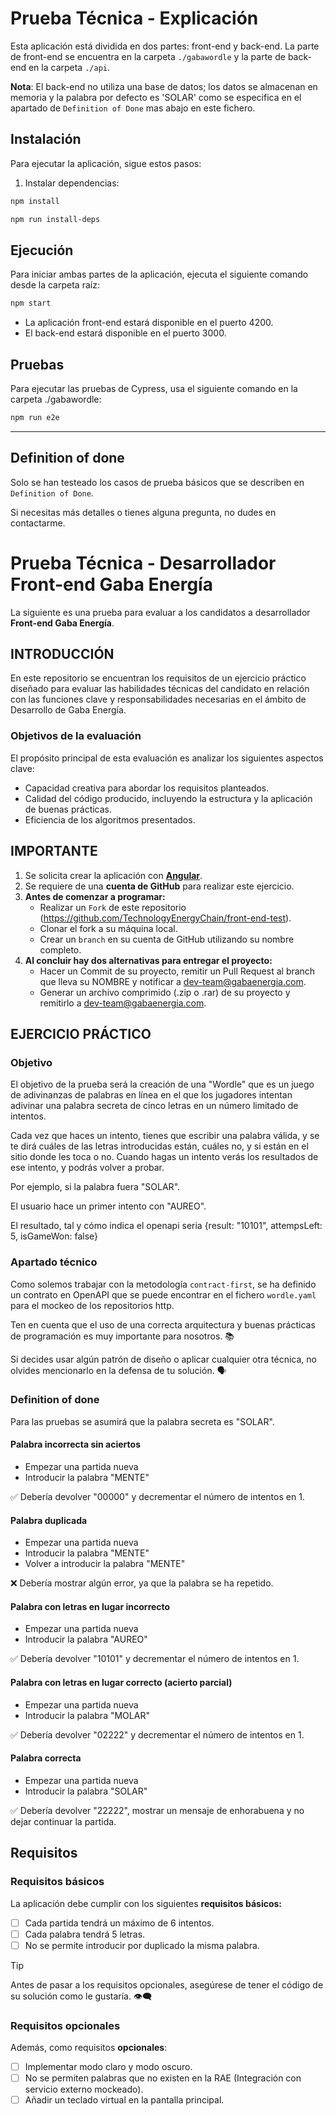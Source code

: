 # Prueba Técnica - Explicación

Esta aplicación está dividida en dos partes: front-end y back-end. La parte de front-end se encuentra en la carpeta `./gabawordle` y la parte de back-end en la carpeta `./api`.

**Nota**: El back-end no utiliza una base de datos; los datos se almacenan en memoria y la palabra por defecto es 'SOLAR' como se especifica en el apartado de `Definition of Done` mas abajo en este fichero.

## Instalación

Para ejecutar la aplicación, sigue estos pasos:

1. Instalar dependencias:

```sh
npm install
```

```sh
npm run install-deps
```

## Ejecución

Para iniciar ambas partes de la aplicación, ejecuta el siguiente comando desde la carpeta raíz:

```sh
npm start
```

- La aplicación front-end estará disponible en el puerto 4200.
- El back-end estará disponible en el puerto 3000.

## Pruebas

Para ejecutar las pruebas de Cypress, usa el siguiente comando en la carpeta ./gabawordle:

```sh
npm run e2e
```

---

## Definition of done

Solo se han testeado los casos de prueba básicos que se describen en `Definition of Done`.

Si necesitas más detalles o tienes alguna pregunta, no dudes en contactarme.

# Prueba Técnica - Desarrollador Front-end Gaba Energía

La siguiente es una prueba para evaluar a los candidatos a desarrollador **Front-end Gaba Energía**.

## INTRODUCCIÓN

En este repositorio se encuentran los requisitos de un ejercicio práctico diseñado para evaluar las habilidades técnicas del candidato en relación con las funciones clave y responsabilidades necesarias en el ámbito de Desarrollo de Gaba Energía.

### Objetivos de la evaluación

El propósito principal de esta evaluación es analizar los siguientes aspectos clave:

- Capacidad creativa para abordar los requisitos planteados.
- Calidad del código producido, incluyendo la estructura y la aplicación de buenas prácticas.
- Eficiencia de los algoritmos presentados.

## IMPORTANTE

1. Se solicita crear la aplicación con **[Angular](https://angular.io/)**.
1. Se requiere de una **cuenta de GitHub** para realizar este ejercicio.
1. **Antes de comenzar a programar:**
   - Realizar un `Fork` de este repositorio (https://github.com/TechnologyEnergyChain/front-end-test).
   - Clonar el fork a su máquina local.
   - Crear un `branch` en su cuenta de GitHub utilizando su nombre completo.
1. **Al concluir hay dos alternativas para entregar el proyecto:**
   - Hacer un Commit de su proyecto, remitir un Pull Request al branch que lleva su NOMBRE y notificar a dev-team@gabaenergia.com.
   - Generar un archivo comprimido (.zip o .rar) de su proyecto y remitirlo a dev-team@gabaenergia.com.

## EJERCICIO PRÁCTICO

### Objetivo

El objetivo de la prueba será la creación de una "Wordle" que es un juego de adivinanzas de palabras en línea en el que los jugadores intentan adivinar una palabra secreta de cinco letras en un número limitado de intentos.

Cada vez que haces un intento, tienes que escribir una palabra válida, y se te dirá cuáles de las letras introducidas están, cuáles no, y si están en el sitio donde les toca o no. Cuando hagas un intento verás los resultados de ese intento, y podrás volver a probar.

Por ejemplo, si la palabra fuera "SOLAR".

El usuario hace un primer intento con "AUREO".

El resultado, tal y cómo indica el openapi seria {result: "10101", attempsLeft: 5, isGameWon: false}

### Apartado técnico

Como solemos trabajar con la metodología `contract-first`, se ha definido un contrato en OpenAPI que se puede encontrar en el fichero `wordle.yaml` para el mockeo de los repositorios http.

Ten en cuenta que el uso de una correcta arquitectura y buenas prácticas de programación es muy importante para nosotros. :books:

Si decides usar algún patrón de diseño o aplicar cualquier otra técnica, no olvides mencionarlo en la defensa de tu solución. :speaking_head:

### Definition of done

Para las pruebas se asumirá que la palabra secreta es "SOLAR".

#### Palabra incorrecta sin aciertos

- Empezar una partida nueva
- Introducir la palabra "MENTE"

✅ Debería devolver "00000" y decrementar el número de intentos en 1.

#### Palabra duplicada

- Empezar una partida nueva
- Introducir la palabra "MENTE"
- Volver a introducir la palabra "MENTE"

❌ Debería mostrar algún error, ya que la palabra se ha repetido.

#### Palabra con letras en lugar incorrecto

- Empezar una partida nueva
- Introducir la palabra "AUREO"

✅ Debería devolver "10101" y decrementar el número de intentos en 1.

#### Palabra con letras en lugar correcto (acierto parcial)

- Empezar una partida nueva
- Introducir la palabra "MOLAR"

✅ Debería devolver "02222" y decrementar el número de intentos en 1.

#### Palabra correcta

- Empezar una partida nueva
- Introducir la palabra "SOLAR"

✅ Debería devolver "22222", mostrar un mensaje de enhorabuena y no dejar continuar la partida.

## Requisitos

### Requisitos básicos

La aplicación debe cumplir con los siguientes **requisitos básicos:**

- [ ] Cada partida tendrá un máximo de 6 intentos.
- [ ] Cada palabra tendrá 5 letras.
- [ ] No se permite introducir por duplicado la misma palabra.

> [!TIP]
> Antes de pasar a los requisitos opcionales, asegúrese de tener el código de su solución como le gustaría. :eye_speech_bubble:

### Requisitos opcionales

Además, como requisitos **opcionales**:

- [ ] Implementar modo claro y modo oscuro.
- [ ] No se permiten palabras que no existen en la RAE (Integración con servicio externo mockeado).
- [ ] Añadir un teclado virtual en la pantalla principal.
